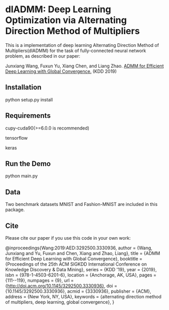 # dlADMM: Deep Learning Optimization via Alternating Direction Method of Multipliers
This is a  implementation of deep learning Alternating Direction Method of Multipliers(dlADMM) for the task of fully-connected neural network
problem, as described in our paper:

Junxiang Wang, Fuxun Yu, Xiang Chen, and Liang Zhao. [ADMM for Efficient Deep Learning with Global Convergence.](https://arxiv.org/abs/1905.13611) (KDD 2019)

## Installation

python setup.py install

## Requirements

cupy-cuda90(>=6.0.0 is recommended)

tensorflow

keras

## Run the Demo

python main.py

## Data

Two benchmark datasets MNIST and Fashion-MNIST are included in this package.

## Cite

Please cite our paper if you use this code in your own work:

@inproceedings{Wang:2019:AED:3292500.3330936,
 author = {Wang, Junxiang and Yu, Fuxun and Chen, Xiang and Zhao, Liang},
 title = {ADMM for Efficient Deep Learning with Global Convergence},
 booktitle = {Proceedings of the 25th ACM SIGKDD International Conference on Knowledge Discovery \& Data Mining},
 series = {KDD '19},
 year = {2019},
 isbn = {978-1-4503-6201-6},
 location = {Anchorage, AK, USA},
 pages = {111--119},
 numpages = {9},
 url = {http://doi.acm.org/10.1145/3292500.3330936},
 doi = {10.1145/3292500.3330936},
 acmid = {3330936},
 publisher = {ACM},
 address = {New York, NY, USA},
 keywords = {alternating direction method of multipliers, deep learning, global convergence},
} 
